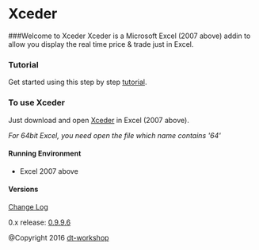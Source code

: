 # Xceder
###Welcome to Xceder 
Xceder is a Microsoft Excel (2007 above) addin to allow you display the real time price & trade just in Excel.

### Tutorial

Get started using this step by step [tutorial](wiki/).

### To use Xceder

Just download and open [Xceder](https://github.com/DT-Workshop/Xceder/releases/) in Excel (2007 above). 

*For 64bit Excel, you need open the file which name contains '64'*

#### Running Environment

* Excel 2007 above 


#### Versions

[Change Log](changelog.md)

0.x release: [0.9.9.6](https://github.com/DT-Workshop/Xceder/releases)

@Copyright 2016 [dt-workshop](http://www.dt-workshop.com)



